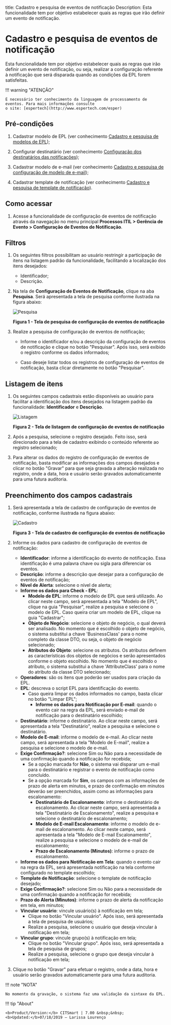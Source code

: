 title: Cadastro e pesquisa de eventos de notificação
Description: Esta funcionalidade tem por objetivo estabelecer quais as regras que irão definir um evento de notificação.
# Cadastro e pesquisa de eventos de notificação

Esta funcionalidade tem por objetivo estabelecer quais as regras que irão definir um evento de notificação, ou seja, realizar a 
configuração referente à notificação que será disparada quando as condições da EPL forem satisfeitas.

!!! warning "ATENÇÃO"

    É necessário ter conhecimento da linguagem de processamento de eventos. Para mais informações consulte 
    o site: [espertech](http://www.espertech.com/esper)
    
Pré-condições
---------------

1. Cadastrar modelo de EPL (ver conhecimento [Cadastro e pesquisa de modelos de EPL](/pt-br/citsmart-platform-7/processes/event/epl-models.html));

2. Configurar destinatário (ver conhecimento [Configuração dos destinatários das notificações](/pt-br/citsmart-platform-7/processes/event/notifications-recipients.html));

3. Cadastrar modelo de e-mail (ver conhecimento [Cadastro e pesquisa de configuração de modelo de e-mail](/pt-br/citsmart-platform-7/plataform-administration/email-settings/configure-email-template.html));

4. Cadastrar template de notificação (ver conhecimento [Cadastro e pesquisa de template de notificação](/pt-br/citsmart-platform-7/additional-features/communication-and-notification/notification/configuration/notification-template.html)).

Como acessar
---------------

1. Acesse a funcionalidade de configuração de eventos de notificação através da navegação no menu principal 
**Processos ITIL > Gerência de Evento > Configuração de Eventos de Notificação**.

Filtros
---------

1. Os seguintes filtros possibilitam ao usuário restringir a participação de itens na listagem padrão da funcionalidade, 
facilitando a localização dos itens desejados:

    - Identificador;
    - Descrição.
    
2. Na tela de **Configuração de Eventos de Notificação**, clique na aba **Pesquisa**. Será apresentada a tela de pesquisa 
conforme ilustrada na figura abaixo:

    ![Pesquisa](images/even-noti.img1.png)
    
    **Figura 1 - Tela de pesquisa de configuração de eventos de notificação**
    
3. Realize a pesquisa de configuração de eventos de notificação;

    - Informe o identificador e/ou a descrição da configuração de eventos de notificação e clique no botão "Pesquisar". Após isso,
    será exibido o registro conforme os dados informados;
    
    - Caso deseje listar todos os registros de configuração de eventos de notificação, basta clicar diretamente no botão 
    "Pesquisar".
    
Listagem de itens
-------------------

1. Os seguintes campos cadastrais estão disponíveis ao usuário para facilitar a identificação dos itens desejados na listagem 
padrão da funcionalidade: **Identificador** e **Descrição**.

    ![Listagem](images/even-noti.img2.png)
    
    **Figura 2 - Tela de listagem de configuração de eventos de notificação**
    
2. Após a pesquisa, selecione o registro desejado. Feito isso, será direcionado para a tela de cadastro exibindo o conteúdo
referente ao registro selecionado;

3. Para alterar os dados do registro de configuração de eventos de notificação, basta modificar as informações dos campos 
desejados e clicar no botão "Gravar" para que seja gravada a alteração realizada no registro, onde a data, hora e usuário serão 
gravados automaticamente para uma futura auditoria.

Preenchimento dos campos cadastrais
-------------------------------------

1. Será apresentada a tela de cadastro de configuração de eventos de notificação, conforme ilustrada na figura abaixo:

    ![Cadastro](images/even-noti.img3.png)
    
    **Figura 3 - Tela de cadastro de configuração de eventos de notificação**
    
2. Informe os dados para cadastro de configuração de eventos de notificação:

    - **Identificador**: informe a identificação do evento de notificação. Essa identificação é uma palavra chave ou sigla para 
    diferenciar os eventos.
    - **Descrição**: informe a descrição que desejar para a configuração de eventos de notificação;
    - **Nível de Alerta**: selecione o nível de alerta;
    - **Informe os dados para Check - EPL**:
        - **Modelo de EPL**: informe o modelo de EPL que será utilizado. Ao clicar neste campo, será apresentada a tela "Modelo 
        de EPL", clique na guia "Pesquisar", realize a pesquisa e selecione o modelo de EPL. Caso queira criar um modelo de EPL, 
        clique na guia "Cadastrar";
        - **Objeto de Negócio**: selecione o objeto de negócio, o qual deverá ser analisado. No momento que é escolhido o objeto 
        de negócio, o sistema substitui a chave 'BusinessClass' para o nome completo da classe DTO, ou seja, o objeto de negócio
        selecionado;
        - **Atributos do Objeto**: selecione os atributos. Os atributos definem as características dos objetos de negócios e serão 
        apresentados conforme o objeto escolhido. No momento que é escolhido o atributo, o sistema substitui a chave 
        'AttributeClass' para o nome do atributo da classe DTO selecionado;
    - **Operadores**: são os itens que poderão ser usados para criação da EPL.
    - **EPL**: descreva o script EPL para identificação do evento.
        - Caso queira limpar os dados informados no campo, basta clicar no botão "Limpar EPL";
            - **Informe os dados para Notificação por E-mail**: quando o evento cair na regra da EPL, será enviado e-mail 
            de notificação para o destinatário escolhido;
    - **Destinatário**: informe o destinatário. Ao clicar neste campo, será apresentada a tela "Destinatário", realize a pesquisa 
    e selecione o destinatário.
    - **Modelo de E-mail**: informe o modelo de e-mail. Ao clicar neste campo, será apresentada a tela "Modelo de E-mail", 
    realize a pesquisa e selecione o modelo de e-mail.
    - **Exige Confirmação?**: selecione Sim ou Não para a necessidade de uma confirmação quando a notificação for recebida;
        - Se a opção marcada for **Não**, o sistema vai disparar um e-mail para o destinatário e registrar o evento de notificação
        como concluído.
        - Se a opção marcada for **Sim**, os campos com as informações de prazo de alerta em minutos, e prazo de confirmação em 
        minutos deverão ser preenchidos, assim como as informações para escalonamento:
            - **Destinatário de Escalonamento**: informe o destinatário de escalonamento. Ao clicar neste campo, será apresentada 
            a tela "Destinatário de Escalonamento", realize a pesquisa e selecione o destinatário de escalonamento;
            - **Modelo de E-mail Escalonamento**: informe o modelo de e-mail de escalonamento. Ao clicar neste campo, será 
            apresentada a tela "Modelo de E-mail Escalonamento", realize a pesquisa e selecione o modelo de e-mail de 
            escalonamento;
            - **Prazo de Escalonamento (Minutos)**: informe o prazo de escalonamento.
    - **Informe os dados para Notificação em Tela**: quando o evento cair na regra da EPL, será apresentada notificação na tela
    conforme configurado no template escolhido;
    - **Template de Notificação**: selecione o template de notificação desejado;
    - **Exige Confirmação?**: selecione Sim ou Não para a necessidade de uma confirmação quando a notificação for recebida;
    - **Prazo do Alerta (Minutos)**: informe o prazo de alerta da notificação em tela, em minutos;
    - **Vincular usuário**: vincule usuário(s) à notificação em tela;
        - Clique no botão "Vincular usuário". Após isso, será apresentada a tela de pesquisa de usuários;
        - Realize a pesquisa, selecione o usuário que deseja vincular à notificação em tela;
    - **Vincular grupo**: vincule grupo(s) à notificação em tela;
        - Clique no botão "Vincular grupo". Após isso, será apresentada a tela de pesquisa de grupos;
        - Realize a pesquisa, selecione o grupo que deseja vincular à notificação em tela;

3. Clique no botão "Gravar" para efetuar o registro, onde a data, hora e usuário serão gravados automaticamente para uma futura 
auditoria.

!!! note "NOTA"

    No momento da gravação, o sistema faz uma validação da sintaxe da EPL.
    
!!! tip "About"

    <b>Product/Version:</b> CITSmart | 7.00 &nbsp;&nbsp;
    <b>Updated:</b>07/18/2019 – Larissa Lourenço
